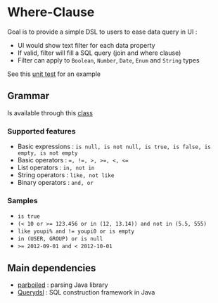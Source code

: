 Where-Clause
============

Goal is to provide a simple DSL to users to ease data query in UI :

* UI would show text filter for each data property
* If valid, filter will fill a SQL query (join and where clause)
* Filter can apply to `Boolean`, `Number`, `Date`, `Enum` and `String` types 

See this [unit test](https://github.com/MartyHub/where-clause/blob/master/src/test/java/com/bnpparibas/eqd/prs/where/test/SearchTest.java) for an example 

Grammar
-------

Is available through this [class](https://github.com/MartyHub/where-clause/blob/master/src/main/java/com/bnpparibas/eqd/prs/where/parser/OperationsParser.java)

### Supported features

* Basic expressions : `is null, is not null, is true, is false, is empty, is not empty`
* Basic operators : `=, !=, >, >=, <, <=`
* List operators : `in, not in`
* String operators : `like, not like`
* Binary operators : `and, or`

### Samples

* `is true`
* `(< 10 or >= 123.456 or in (12, 13.14)) and not in (5.5, 555)`
* `like youpi% and != youpi0 or is empty`
* `in (USER, GROUP) or is null`
* `>= 2012-09-01 and < 2012-10-01`

Main dependencies
-----------------

* [parboiled](http://www.parboiled.org) : parsing Java library
* [Querydsl](http://www.querydsl.com/) : SQL construction framework in Java